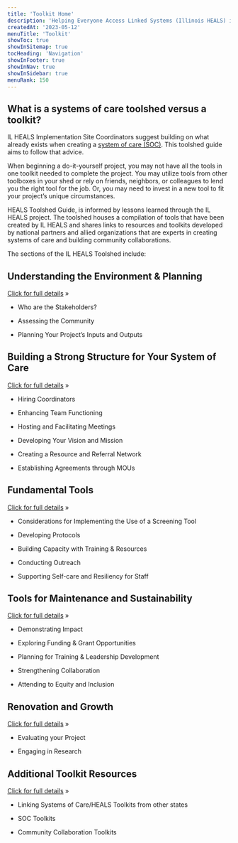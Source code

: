```yaml
---
title: 'Toolkit Home'
description: 'Helping Everyone Access Linked Systems (Illinois HEALS) is multi-year initiative to address child and youth victimization.'
createdAt: '2023-05-12'
menuTitle: 'Toolkit'
showToc: true
showInSitemap: true
tocHeading: 'Navigation'
showInFooter: true
showInNav: true
showInSidebar: true
menuRank: 150
---
```


## What is a systems of care toolshed versus a toolkit?

IL HEALS Implementation Site Coordinators suggest building on what already exists when creating a [system of care (SOC)](https://ovc.ojp.gov/news/grantee-news/linking-systems-care-children-and-youth). This toolshed guide aims to follow that advice.

When beginning a do-it-yourself project, you may not have all the tools in one toolkit needed to complete the project. You may utilize tools from other toolboxes in your shed or rely on friends, neighbors, or colleagues to lend you the right tool for the job. Or, you may need to invest in a new tool to fit your project’s unique circumstances.

HEALS Toolshed Guide, is informed by lessons learned through the IL HEALS project. The toolshed houses a compilation of tools that have been created by IL HEALS and shares links to resources and toolkits developed by national partners and allied organizations that are experts in creating systems of care and building community collaborations.

The sections of the IL HEALS Toolshed include:

<div class="px-0">

## Understanding the Environment & Planning

<div class="px-1">

[Click for full details](/toolkit/understanding-the-environment/)&nbsp;&raquo;

</div>

<div class="px-3">

- Who are the Stakeholders?

- Assessing the Community

- Planning Your Project’s Inputs and Outputs

</div>

## Building a Strong Structure for Your System of Care

<div class="px-1">

[Click for full details](/toolkit/building-a-strong-structure/)&nbsp;&raquo;

</div>

<div class="px-3">

- Hiring Coordinators

- Enhancing Team Functioning

- Hosting and Facilitating Meetings

- Developing Your Vision and Mission

- Creating a Resource and Referral Network

- Establishing Agreements through MOUs

</div>

## Fundamental Tools

<div class="px-1">

[Click for full details](/toolkit/fundamental-tools/)&nbsp;&raquo;

</div>

<div class="px-3">

- Considerations for Implementing the Use of a Screening Tool

- Developing Protocols

- Building Capacity with Training & Resources

- Conducting Outreach

- Supporting Self-care and Resiliency for Staff

</div>

## Tools for Maintenance and Sustainability

<div class="px-1">

[Click for full details](/toolkit/tools-for-maintenance/)&nbsp;&raquo;

</div>

<div class="px-3">

- Demonstrating Impact

- Exploring Funding & Grant Opportunities

- Planning for Training & Leadership Development

- Strengthening Collaboration

- Attending to Equity and Inclusion

</div>

## Renovation and Growth

<div class="px-1">

[Click for full details](/toolkit/renovation-and-growth/)&nbsp;&raquo;

</div>

<div class="px-3">

- Evaluating your Project

- Engaging in Research

</div>

## Additional Toolkit Resources

<div class="px-1">

[Click for full details](/toolkit/additional-resources/)&nbsp;&raquo;

</div>

<div class="px-3">

- Linking Systems of Care/HEALS Toolkits from other states

- SOC Toolkits

- Community Collaboration Toolkits

</div>

<div style="margin-bottom: 175px"></div>
